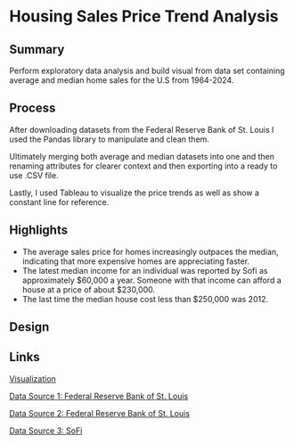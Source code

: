 # Housing Sales Price Trend Analysis

Summary
---
Perform exploratory data analysis and build visual from data set containing average and median home sales for the U.S from 1964-2024.

Process
---
After downloading datasets from the Federal Reserve Bank of St. Louis I used the Pandas library to manipulate and clean them. 

Ultimately merging both average and median datasets into one and then renaming attributes for clearer context and then exporting into a ready to use .CSV file. 

Lastly, I used Tableau to visualize the price trends as well as show a constant line for reference.


Highlights
---
* The average sales price for homes increasingly outpaces the median, indicating that more expensive homes are appreciating faster.
* The latest median income for an individual was reported by Sofi as approximately $60,000 a year. Someone with that income can afford a house at a price of about $230,000. 
* The last time the median house cost less than $250,000 was 2012.

Design
---


Links
---

[Visualization](https://public.tableau.com/app/profile/donnoban.maldonado/viz/HouseSalesPriceTrends/HouseSalesPriceTrends)

[Data Source 1: Federal Reserve Bank of St. Louis](https://fred.stlouisfed.org/series/ASPUS)

[Data Source 2: Federal Reserve Bank of St. Louis](https://fred.stlouisfed.org/series/MSPUS)

[Data Source 3: SoFi](https://www.sofi.com/learn/content/average-salary-in-us/)

